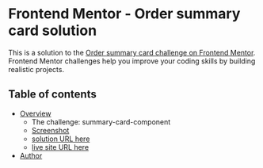 # Frontend Mentor - Order summary card solution

This is a solution to the [Order summary card challenge on Frontend Mentor](https://www.frontendmentor.io/challenges/order-summary-component-QlPmajDUj). Frontend Mentor challenges help you improve your coding skills by building realistic projects. 

## Table of contents

- [Overview](#overview)
  - The challenge: summary-card-component
  - [Screenshot](./images/card-desktop.png)
  - [solution URL here](https://github.com/Bilal-makh/card_challenge)
  - [live site URL here](https://bilal-makh.github.io/card_challenge/)
- [Author](@Bilal-makh)


